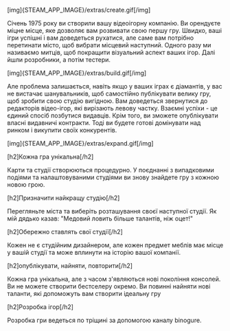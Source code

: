 [img]{STEAM_APP_IMAGE}/extras/create.gif[/img]

Січень 1975 року ви створили вашу відеоігорну компанію. Ви орендуєте міцне місце, яке дозволяє вам розвивати свою першу гру. Швидко, ваші ігри успішні і вам доведеться рухатися, але саме вам потрібно перетинати місто, щоб вибрати місцевий наступний. Одного разу ми називаємо митців, щоб покращити візуальний аспект ваших ігор. Далі йшли розробники, а потім тестери.

[img]{STEAM_APP_IMAGE}/extras/build.gif[/img]

Але проблема залишається, навіть якщо у ваших іграх є діамантів, у вас не вистачає шанувальників, щоб самостійно публікувати велику гру, щоб зробити свою студію вигідною. Вам доведеться звернутися до редакторів відео-ігор, які вирізають левову частку. Взаємні успіхи - це єдиний спосіб позбутися видавців. Крім того, ви зможете опублікувати власні видавничі контракти. Тоді ви будете готові домінувати над ринком і викупити своїх конкурентів.

[img]{STEAM_APP_IMAGE}/extras/expand.gif[/img]

[h2]Кожна гра унікальна[/h2]

Карти та студії створюються процедурно. У поєднанні з випадковими подіями та налаштовуваними студіями ви знову знайдете гру з кожною новою грою.

[h2]Призначити найкращу студію[/h2]

Перегляньте міста та виберіть розташування своєї наступної студії. Як мій дядько казав: "Медовий ловить більше талантів, ніж оцет!"

[h2]Обережно ставлять свої студії[/h2]

Кожен не є студійним дизайнером, але кожен предмет меблів має місце у вашій студії та може вплинути на історію вашої компанії.

[h2]опублікувати, найняти, повторити[/h2]

Кожна гра унікальна, але з часом з'являються нові покоління консолей. Ви не можете створити бестселеру окремо. Ви повинні найняти нові таланти, які допоможуть вам створити ідеальну гру

[h2]Розробка ігор[/h2]

Розробка гри ведеться по тріщині за допомогою каналу binogure.